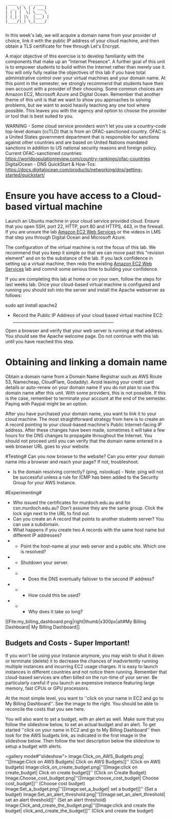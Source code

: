 ```
 ____  _   _ ____  
|  _ \| \ | / ___| 
| | | |  \| \___ \ 
| |_| | |\  |___) |
|____/|_| \_|____/ 
                   
```

In this week's lab, we will acquire a domain name from your provider of choice, link it with the public IP address of your cloud machine, and then obtain a TLS certificate for free through Let's Encrypt.

A major objective of this exercise is to develop familiarity with the components that make up an "Internet Presence". A further goal of this unit is to empower students to build within the Internet rather than merely use it. You will only fully realise the objectives of this lab if you have total administrative control over your virtual machines and your domain name. At this point in the semester, we strongly recommend that students have their own account with a provider of their choosing. Some common choices are Amazon EC2, Microsoft Azure and Digital Ocean. Remember that another theme of this unit is that we want to show you approaches to solving problems, but we want to avoid heavily teaching any one tool where possible. This leaves you with the agency and option to choose the provider or tool that is best suited to you.

WARNING - Some cloud service providers won't let you use a country-code top-level domain (ccTLD) that is from an OFAC-sanctioned country.
OFAC is a United States government department that is responsible for sanctions against other countries and are based on United Nations mandated sanctions in addition to US national security reasons and foreign policy.
Current OFAC-sanctioned countries: https://worldpopulationreview.com/country-rankings/ofac-countries
DigitalOcean - DNS QuickStart & How-Tos: https://docs.digitalocean.com/products/networking/dns/getting-started/quickstart/

# Ensure you have access to a Cloud-based virtual machine #

Launch an Ubuntu machine in your cloud service provided cloud. Ensure that you open SSH, port 22, HTTP, port 80 and HTTPS, 443, in the firewall. If you are unsure the lab [Amazon EC2 Web Services](amazon_ec2_web_services.md) or the videos in LMS that step you through Digital Ocean and Microsoft Azure.

The configuration of the virtual machine is not the focus of this lab.  We recommend that you keep it simple so that we can move past this "revision element" and on to the substance of the lab. If you lack confidence in setting up a virtual machine, then redo the existing [Amazon EC2 Web Services](amazon_ec2_web_services.md) lab and commit some serious time to building your confidence.

If you are completing this lab at home or on your own, follow the steps for last weeks lab.  Once your cloud-based virtual machine is configured and running  you should ssh into the server and install the Apache webserver as follows:
 
 sudo apt install apache2

*  Record the Public IP Address of your cloud based virtual machine EC2: _________________________________________________

Open a browser and verify that your web server is running at that address.  You should see the Apache welcome page. Do not continue with this lab until you have reached this step.

# Obtaining and linking a domain name #

Obtain a domain name from a Domain Name Registrar such as AWS Route 53, Namecheap, CloudFlare, Godaddy). Avoid leaving your credit card details or auto-renew on your domain name if you do not plan to use this domain name after this unit. With some providers, this is not possible. If this is the case, remember to terminate your account at the end of the semester. Paying with Paypal might be an option.

After you have purchased your domain name, you want to link it to your cloud machine. The most straightforward strategy from here is to create an A record pointing to your cloud-based machine's Public Internet-facing IP address. After these changes have been made, sometimes it will take a few hours for the DNS changes to propagate throughout the Internet. You should not proceed until you can verify that the domain name entered in a web browser URL goes to your website. 

#Testing#
Can you now browse to the website? Can you enter your domain name into a browser and reach your page? If not, troubleshoot.
*  Is the domain resolving correctly?  (ping, nslookup) - Note: ping will not be successful unless a rule for ICMP has been added to the Security Group for your AWS Instance.

#Experimenting#
* Who issued the certificates for murdoch.edu.au and for csn.murdoch.edu.au? Don't assume they are the same group. Click the lock sign next to the URL to find out. 
* Can you create an A record that points to another students server? You can use a subdomain. 
* What happens if you create two A records with the same host name but different IP addresses?
* *  Point the host-name at your web server and a public site.  Which one is resolved?
* *  Shutdown your server.
* * *  Does the DNS eventually failover to the second IP address?
* * *  How could this be used?
* * *  Why does it take so long?

[[File:my_billing_dashboard.png|right|thumb|x300px|alt#My Billing Dashboard| My Billing Dashboard]]

## Budgets and Costs - Super Important! ##

If you won't be using your instance anymore, you may wish to shut it down or terminate (delete) it to decrease the chances of inadvertently running multiple instances and incurring EC2 usage charges. It is easy to launch instances in different countries and not notice them running. Remember that cloud-based services are often billed on the run-time of your server.  Be particularly careful if you launch an expensive instance featuring large memory, fast CPUs or GPU processors. 

At the most simple level, you want to ''click on your name in EC2 and go to My Billing Dashboard''. See the image to the right. You should be able to reconcile the costs that you see here.

You will also want to set a budget, with an alert as well. Make sure that you follow the slideshow below, to set an actual budget and an alert. To get started ''click on your name in EC2 and go to My Billing Dashboard'' then look for the AWS budgets link, as indicated in the first image in the slideshow below. Then follow the text description below the slideshow to setup a budget with alerts.

<gallery mode#"slideshow">
Image:Click_on_AWS_Budgets.png| ''[[Image:Click on AWS Budgets| Click on AWS Budgets]]'' (Click on AWS budgets)
Image:click_on_create_budget.png|''[[Image:click on create_budget| Click on create budget]]'' (Click on Create Budget)
Image:Choose_cost_budget.png|''[[Image:choose_cost_budget| Choose cost_budget]]'' (Choose cost budget)
Image:Set_a_budget.png|''[[Image:set_a_budget| set a budget]]'' (Set a budget)
Image:Set_an_alert_threshold.png|''[[Image:set_an_alert_threshold| set an alert threshold]]'' (Set an alert threshold)
Image:Click_and_create_the_budget.png|''[[Image:click and create the budget| click_and_create_the_budget]]'' (Click and create the budget)
</gallery>

